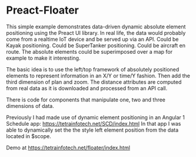 # Preact-Floater
This simple example demonstrates data-driven dynamic absolute element positioning using the Preact UI library.  In real life, the data would probably come from a realtime IoT device and be served up via an API. Could be Kayak positioning.  Could be SuperTanker positioning. Could be aircraft en route. The absolute elements could be superimposed over a map for example to make it interesting.

The basic idea is to use the left/top framework of absolutely positioned elements to represent information in an X/Y or time/Y fashion.
Then add the third dimension of plan and zoom.  The distance attributes are computed from real data as it is downloaded and processed from an API call.

There is code for components that manipulate one, two and three dimensions of data.

Previously I had made use of dynamic element positioning in an Angular 1 Schedule app: https://tetrainfotech.net/SCD/index.html
In that app I was able to dynamically set the the style left element position from the data located in $scope.

Demo at https://tetrainfotech.net/floater/index.html
